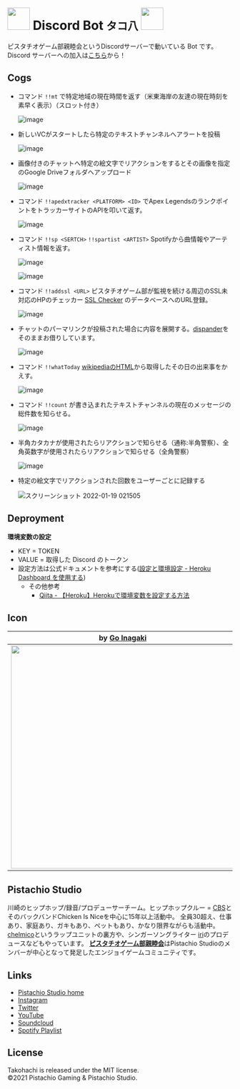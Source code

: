 # <img src="https://user-images.githubusercontent.com/4445606/136433333-96b165e0-447c-481a-9e91-50f02b5689d4.png" width="50px"> Discord Bot `タコ八` <img src="https://user-images.githubusercontent.com/4445606/136433333-96b165e0-447c-481a-9e91-50f02b5689d4.png" width="50px">



ピスタチオゲーム部親睦会というDiscordサーバーで動いている Bot です。
Discord サーバーへの加入は[こちら](https://discord.com/invite/6XbCyRF)から！

## Cogs

- コマンド `!!mt` で特定地域の現在時間を返す（米東海岸の友達の現在時刻を素早く表示）（スロット付き）

  ![image](https://user-images.githubusercontent.com/4445606/149986085-ad7262ec-0d9f-433a-9e40-6917019e9583.png)

- 新しいVCがスタートしたら特定のテキストチャンネルへアラートを投稿

  ![image](https://user-images.githubusercontent.com/4445606/125953884-10528778-3b56-414f-972e-197d35e51b64.png)  

- 画像付きのチャットへ特定の絵文字でリアクションをするとその画像を指定のGoogle Driveフォルダへアップロード

  ![image](https://user-images.githubusercontent.com/4445606/125954117-b54ef041-254f-4bf9-855e-d62e614aeb0e.png)  

- コマンド `!!apedxtracker <PLATFORM> <ID>` でApex LegendsのランクポイントをトラッカーサイトのAPIを叩いて返す。
 
  ![image](https://user-images.githubusercontent.com/4445606/137535053-bf274d66-5387-4ddf-a0fb-788c208efd60.png)

- コマンド `!!sp <SERTCH>` `!!spartist <ARTIST>` Spotifyから曲情報やアーティスト情報を返す。

  ![image](https://user-images.githubusercontent.com/4445606/136231698-5a9d10be-1e5f-4155-9a94-c6b2a4956efc.png)  

  ![image](https://user-images.githubusercontent.com/4445606/136231834-b1daf6f6-cb76-4857-b70b-7d4a84507ebe.png)  

- コマンド `!!addssl <URL>` ピスタチオゲーム部が監視を続ける周辺のSSL未対応のHPのチェッカー [SSL Checker](https://ssl-checker.vercel.app/) のデータベースへのURL登録。

  ![image](https://user-images.githubusercontent.com/4445606/136697259-b696b6d8-5162-40ef-a3ff-fbf6c12239b0.png)  

- チャットのパーマリンクが投稿された場合に内容を展開する。[dispander](https://github.com/DiscordBotPortalJP/dispander)をそのままお借りしています。

  ![image](https://user-images.githubusercontent.com/4445606/125954215-2ff8b9b1-8e5e-4c9c-a45c-0a79409e8fd3.png)

- コマンド `!!whatToday` [wikipediaのHTML](https://ja.wikipedia.org/wiki/Wikipedia:%E4%BB%8A%E6%97%A5%E3%81%AF%E4%BD%95%E3%81%AE%E6%97%A5_7%E6%9C%88)から取得したその日の出来事をかえす。

  ![image](https://user-images.githubusercontent.com/4445606/125954287-51a42d02-61ec-4c1e-b114-5faf225c0b50.png)

- コマンド `!!count` が書き込まれたテキストチャンネルの現在のメッセージの総件数を知らせる。

  ![image](https://user-images.githubusercontent.com/4445606/137533505-b2b87f80-c17d-4bf0-8a45-38abb26d91c4.png)

- 半角カタカナが使用されたらリアクションで知らせる（通称:半角警察）、全角英数字が使用されたらリアクションで知らせる（全角警察）

  ![image](https://user-images.githubusercontent.com/4445606/125954408-8d8b9f38-c5ff-4d0f-b524-82aeb938b2da.png) 

- 特定の絵文字でリアクションされた回数をユーザーごとに記録する

  ![スクリーンショット 2022-01-19 021505](https://user-images.githubusercontent.com/4445606/149985902-b5714b7e-1086-466c-8c3d-64f495557c0b.png)



## Deproyment

**環境変数の設定**

- KEY = TOKEN
- VALUE = 取得した Discord のトークン
- 設定方法は公式ドキュメントを参考にする([設定と環境設定 - Heroku Dashboard を使用する](https://devcenter.heroku.com/ja/articles/config-vars#using-the-heroku-dashboard))
	- その他参考
		- [Qiita - 【Heroku】Herokuで環境変数を設定する方法](https://qiita.com/mzmz__02/items/64db94b8fc67ee0a9068)

## Icon
| by [Go Inagaki](https://hodwn.com/go-inagaki/)                                                                                 | by [Imoya](https://twitter.com/arakudai2)                                                                                      | 
| ------------------------------------------------------------------------------------------------------------------------------ | ------------------------------------------------------------------------------------------------------------------------------ | 
| <img src="https://user-images.githubusercontent.com/4445606/136433333-96b165e0-447c-481a-9e91-50f02b5689d4.png" width="500px"> | <img src="https://user-images.githubusercontent.com/4445606/136697820-c7526860-2b48-4a34-b32a-06b38fbb76a1.png" width="500px"> | 


## Pistachio Studio

川崎のヒップホップ/録音/プロデューサーチーム。ヒップホップクルー = [CBS](https://youtu.be/A3oshdbRbBI)とそのバックバンドChicken Is Niceを中心に15年以上活動中。
全員30超え、仕事あり、家庭あり、ガキもあり、ペットもあり、かなり限界ながらも活動中。
[chelmico](https://www.youtube.com/watch?v=76sNmqMzUuI)というラップユニットの裏方や、シンガーソングライター [iri](https://www.youtube.com/watch?v=3WlOZTy072k)のプロデュースなどもやっています。
[**ピスタチオゲーム部親睦会**](https://discord.gg/6XbCyRF)はPistachio Studioのメンバーが中心となって発足したエンジョイゲームコミュニティです。

## Links

- [Pistachio Studio home](https://pistachiostudio.net/)
- [Instagram](http://instagram.com/pistachiostudio)
- [Twitter](https://twitter.com/pstchstd)
- [YouTube](https://www.youtube.com/c/pistachiostudiokngw)
- [Soundcloud](https://soundcloud.com/pistachio-studio)
- [Spotify Playlist](https://open.spotify.com/user/2wf7ulo34ef46fu3awnq984wj?si=mm3fQfatR1OF2Kgr_uieGw)

## License

Takohachi is released under the MIT license.  
©2021 Pistachio Gaming & Pistachio Studio.
